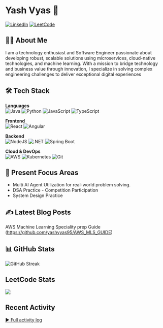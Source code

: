 # Yash Vyas 👋

[![LinkedIn](https://img.shields.io/badge/LinkedIn-0077B5?style=flat&logo=linkedin&logoColor=white)](https://linkedin.com/in/yashvyas0) 
[![LeetCode](https://img.shields.io/badge/LeetCode-000000?style=for-the-flat&logo=LeetCode&logoColor=#d16c06)](https://leetcode.com/u/yashvyas95/)
## 👨‍💻 About Me

I am a technology enthusiast and Software Engineer passionate about developing robust, scalable solutions using microservices, cloud-native technologies, and machine learning. With a mission to bridge technology and business value through innovation, I specialize in solving complex engineering challenges to deliver exceptional digital experiences


## 🛠️ Tech Stack

**Languages**  
![Java](https://img.shields.io/badge/Java-%23ED8B00.svg?logo=openjdk&logoColor=white)
![Python](https://img.shields.io/badge/Python-3776AB?style=flat&logo=python&logoColor=white)
![JavaScript](https://img.shields.io/badge/JavaScript-F7DF1E?style=flat&logo=javascript&logoColor=black)
![TypeScript](https://img.shields.io/badge/TypeScript-3178C6?logo=typescript&logoColor=fff)

**Frontend**  
![React](https://img.shields.io/badge/React-61DAFB?style=flat&logo=react&logoColor=black)
![Angular](https://img.shields.io/badge/Angular-%23DD0031.svg?logo=angular&logoColor=white)

**Backend**  
![NodeJS](https://img.shields.io/badge/Node.js-6DA55F?logo=node.js&logoColor=white)
![.NET](https://img.shields.io/badge/.NET-512BD4?logo=dotnet&logoColor=fff)
![Spring Boot](https://img.shields.io/badge/Spring%20Boot-6DB33F?logo=springboot&logoColor=fff)

**Cloud & DevOps**  
![AWS](https://img.shields.io/badge/AWS-232F3E?style=flat&logo=amazon-aws&logoColor=white)
![Kubernetes](https://img.shields.io/badge/Kubernetes-326CE5?logo=kubernetes&logoColor=fff)
![Git](https://img.shields.io/badge/Git-F05032?logo=git&logoColor=fff)


## :notebook: Present Focus Areas
- Multi AI Agent Utilization for real-world problem solving.
- DSA Practice - Competition Participation
- System Design Practice


## ✍️ Latest Blog Posts
AWS Machine Learning Speciality prep Guide (https://github.com/yashvyas95/AWS_MLS_GUIDE)

## 📊 GitHub Stats
![GitHub Streak](https://nirzak-streak-stats.vercel.app/?user=yashvyas95)

## LeetCode Stats
![](https://leetcard.jacoblin.cool/yashvyas95?ext=contest)
## Recent Activity

[▶ Full activity log](https://github.com/yashvyas95)
